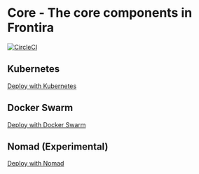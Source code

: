 # Core - The core components in Frontira

[![CircleCI](https://circleci.com/gh/qlik-ea/core.svg?style=shield&circle-token=2750d5c49c0348549db4f4518aa2e85da2822452)](https://circleci.com/gh/qlik-ea/core)

## Kubernetes

[Deploy with Kubernetes](Kubernetes/)

## Docker Swarm

[Deploy with Docker Swarm](Docker-Swarm/)

## Nomad (Experimental)

[Deploy with Nomad](Nomad/)
